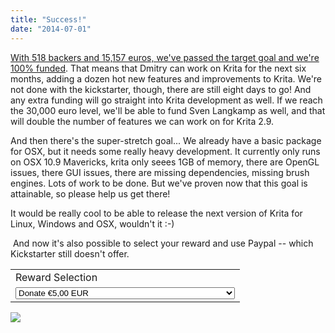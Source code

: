 ```yaml
---
title: "Success!"
date: "2014-07-01"
---
```


[With 518 backers and 15,157 euros, we've passed the target goal and we're 100% funded](https://www.kickstarter.com/projects/krita/krita-open-source-digital-painting-accelerate-deve). That means that Dmitry can work on Krita for the next six months, adding a dozen hot new features and improvements to Krita. We're not done with the kickstarter, though, there are still eight days to go! And any extra funding will go straight into Krita development as well. If we reach the 30,000 euro level, we'll be able to fund Sven Langkamp as well, and that will double the number of features we can work on for Krita 2.9.

  
And then there's the super-stretch goal... We already have a basic package for OSX, but it needs some really heavy development. It currently only runs on OSX 10.9 Mavericks, krita only seees 1GB of memory, there are OpenGL issues, there GUI issues, there are missing dependencies, missing brush engines. Lots of work to be done. But we've proven now that this goal is attainable, so please help us get there!

It would be really cool to be able to release the next version of Krita for Linux, Windows and OSX, wouldn't it :-)

 And now it's also possible to select your reward and use Paypal -- which Kickstarter still doesn't offer.

 

<table><tbody><tr><td><input type="hidden" name="on0" value="Reward Selection">Reward Selection</td></tr><tr><td><select name="os0"><option value="Donate">Donate €5,00 EUR</option> <option value="Postcard">Postcard €15,00 EUR</option> <option value="Postcard and stickers">Postcard and stickers €25,00 EUR</option> <option value="Digital Download of the Muses DVD">Digital Download of the Muses DVD €50,00 EUR</option> <option value="Physical copy of the Muses DVD">Physical copy of the Muses DVD €75,00 EUR</option> <option value="USB Stick with Krita">USB Stick with Krita €100,00 EUR</option> <option value="Comics with Krita DVD plus signed comic">Comics with Krita DVD plus signed comic €150,00 EUR</option> <option value="Dedicated Tutorial by Wolthera">Dedicated Tutorial by Wolthera €250,00 EUR</option> <option value="Pick your own priority">Pick your own priority €750,00 EUR</option> <option value="A month of dedicated development">A month of dedicated development €2.500,00 EUR</option></select></td></tr></tbody></table>

  ![](../images/pixel.gif)
